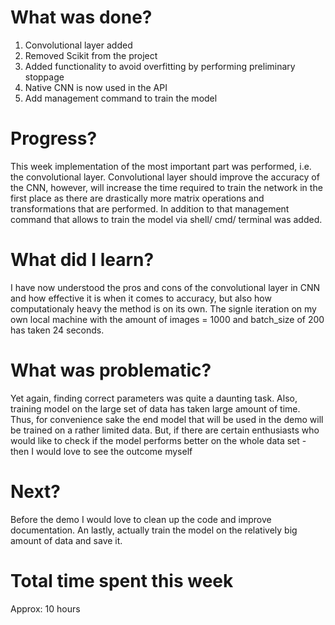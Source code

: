# What was done?

1. Convolutional layer added
2. Removed Scikit from the project
3. Added functionality to avoid overfitting by performing preliminary stoppage
4. Native CNN is now used in the API
5. Add management command to train the model

# Progress?

This week implementation of the most important part was performed, i.e. the convolutional layer. Convolutional layer should improve the accuracy of the CNN, however, will increase the time required to train the network in the first place as there are drastically more matrix operations and transformations that are performed.
In addition to that management command that allows to train the model via shell/ cmd/ terminal was added.

# What did I learn?

I have now understood the pros and cons of the convolutional layer in CNN and how effective it is when it comes to accuracy, but also how computationaly heavy the method is on its own. The signle iteration on my own local machine with the amount of images = 1000 and batch_size of 200 has taken 24 seconds.

# What was problematic?

Yet again, finding correct parameters was quite a daunting task. Also, training model on the large set of data has taken large amount of time. Thus, for convenience sake the end model that will be used in the demo will be trained on a rather limited data. But, if there are certain enthusiasts who would like to check if the model performs better on the whole data set - then I would love to see the outcome myself

# Next?

Before the demo I would love to clean up the code and improve documentation. An lastly, actually train the model on the relatively big amount of data and save it.

# Total time spent this week

Approx: 10 hours
